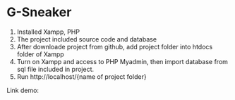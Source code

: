 # G-Sneaker
1. Installed Xampp, PHP
2. The project included source code and database 
3. After downloade project from github, add project folder into htdocs folder of Xampp
4. Turn on Xampp and access to PHP Myadmin, then import database from sql file included in project.
5. Run http://localhost/{name of project folder}

Link demo: 
